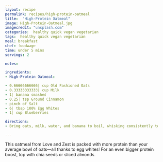 ```yaml
---
layout: recipe
permalink: recipes/high-protein-oatmeal
title:  "High-Protein Oatmeal"
image: High-Protein-Oatmeal.jpg
imagecredit: "unsplash.com"
categories:  healthy quick vegan vegetarian
tags:  healthy quick vegan vegetarian
meal: breakfast
chef: foodwage
time: under 5 mins
servings: 2

notes:

ingredients:
- High-Protein Oatmeal:

- 0.66666666666| cup Old Fashioned Oats
- 0.33333333333| cup Milk
- 1| banana smashed
- 0.25| tsp Ground Cinnamon
- pinch of Salt
- 6| tbsp 100% Egg Whites
- 1| cup Blueberries

directions:
- Bring oats, milk, water, and banana to boil, whisking consistently to prevent sticking. When oatmeal begins to thicken, stir in cinnamon and salt.Whisk in egg whites quickly to prevent scrambling. Stir to incorporate; remove from heat. Pour into bowls and top with blueberries.

---
```


This oatmeal from Love and Zest is packed with more protein than your average bowl of oats—all thanks to egg whites! For an even bigger protein boost, top with chia seeds or sliced almonds.
